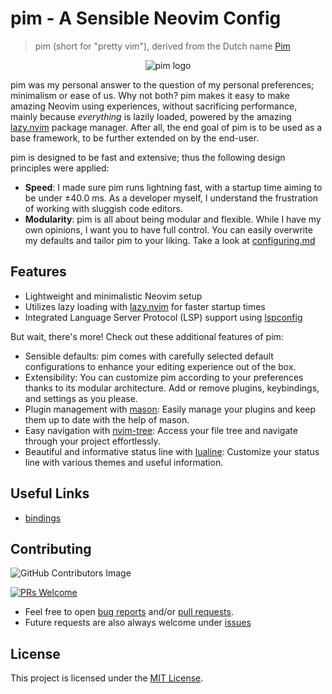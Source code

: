 # pim - A Sensible Neovim Config

> pim (short for "pretty vim"), derived from the Dutch name [Pim](https://nameberry.com/babyname/pim/boy) 

<p align="center">
  <img src="https://github.com/therealnv6/pim/blob/main/pim_logo.png" alt="pim logo">
</p>

pim was my personal answer to the question of my personal preferences; minimalism or ease of us. Why not both? 
pim makes it easy to make amazing Neovim using experiences, without sacrificing performance, mainly because
*everything* is lazily loaded, powered by the amazing [lazy.nvim](https://github.com/folke/lazy.nvim) package manager. 
After all, the end goal of pim is to be used as a base framework, to be further extended on by the end-user.

pim is designed to be fast and extensive; thus the following design principles were applied:

- **Speed**: I made sure pim runs lightning fast, with a startup time aiming to be under ±40.0 ms. As a developer myself, 
I understand the frustration of working with sluggish code editors.
- **Modularity**: pim is all about being modular and flexible. While I have my own opinions, 
I want you to have full control. You can easily overwrite my defaults and tailor pim to your liking. Take a look at [configuring.md](https://egirldev.gay)

## Features

- Lightweight and minimalistic Neovim setup
- Utilizes lazy loading with [lazy.nvim](https://github.com/folke/lazy.nvim) for faster startup times
- Integrated Language Server Protocol (LSP) support using [lspconfig](https://github.com/neovim/nvim-lspconfig)

But wait, there's more! Check out these additional features of pim:

- Sensible defaults: pim comes with carefully selected default configurations to enhance your editing experience out of the box.
- Extensibility: You can customize pim according to your preferences thanks to its modular architecture. Add or remove plugins, keybindings, and settings as you please.
- Plugin management with [mason](https://github.com/therealnv6/mason): Easily manage your plugins and keep them up to date with the help of mason.
- Easy navigation with [nvim-tree](https://github.com/kyazdani42/nvim-tree.lua): Access your file tree and navigate through your project effortlessly.
- Beautiful and informative status line with [lualine](https://github.com/hoob3rt/lualine.nvim): Customize your status line with various themes and useful information.

## Useful Links

- [bindings](https://github.com/therealnv6/pim/wiki/bindings)

## Contributing
 
![GitHub Contributors Image](https://contrib.rocks/image?repo=therealnv6/pim)

[![PRs Welcome](https://img.shields.io/badge/PRs-welcome-brightgreen.svg?style=flat-square)](https://makeapullrequest.com) 
* Feel free to open [bug reports](issues) and/or [pull requests](/pulls). 
* Future requests are also always welcome under [issues](/issues)

## License

This project is licensed under the [MIT License](https://github.com/therealnv6/pim/blob/main/LICENSE).
